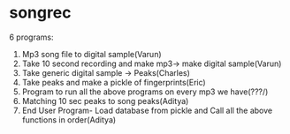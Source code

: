 # songrec






6 programs:
1. Mp3 song file to digital sample(Varun)
2. Take 10 second recording and make mp3-> make digital sample(Varun)
3. Take generic digital sample -> Peaks(Charles)
4. Take peaks and make a pickle of fingerprints(Eric)
5. Program to run all the above programs on every mp3 we have(???/)
6. Matching 10 sec peaks to song peaks(Aditya)
6. End User Program- Load database from pickle and Call all the above functions in order(Aditya)
